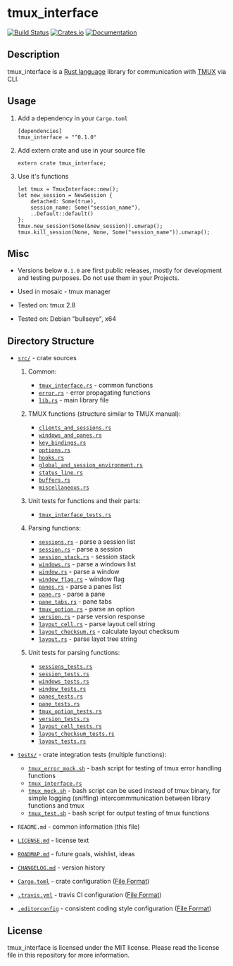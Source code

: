# tmux_interface

[![Build Status](https://travis-ci.com/AntonGepting/tmux-interface-rs.svg?branch=master)](https://travis-ci.com/AntonGepting/tmux-interface-rs)
[![Crates.io](https://img.shields.io/crates/v/tmux_interface.svg)](https://crates.io/crates/tmux_interface)
[![Documentation](https://docs.rs/tmux_interface/badge.svg)](https://docs.rs/tmux_interface)

## Description

tmux_interface is a [Rust language](https://www.rust-lang.org/) library for communication with [TMUX](https://github.com/tmux/tmux) via CLI.


## Usage

1. Add a dependency in your `Cargo.toml`

    ```
    [dependencies]
    tmux_interface = "^0.1.0"
    ```

2. Add extern crate and use in your source file

    ```
    extern crate tmux_interface;
    ```

3. Use it's functions
    ```
    let tmux = TmuxInterface::new();
    let new_session = NewSession {
        detached: Some(true),
        session_name: Some("session_name"),
        ..Default::default()
    };
    tmux.new_session(Some(&new_session)).unwrap();
    tmux.kill_session(None, None, Some("session_name")).unwrap();
    ```


## Misc

- Versions below `0.1.0` are first public releases, mostly for development
and testing purposes. Do not use them in your Projects.

- Used in mosaic - tmux manager

- Tested on: tmux 2.8

- Tested on: Debian "bullseye", x64

<!--- Structure field names can be chnaged-->

<!--- TmuxInterface::new() required everytime for new commands?-->

<!---
## Project Structure
-->


## Directory Structure

- [`src/`](src/) - crate sources

    1. Common:

        - [`tmux_interface.rs`](src/tmux_interface.rs) - common functions
        - [`error.rs`](src/error.rs) - error propagating functions
        - [`lib.rs`](src/lib.rs) - main library file

    2. TMUX functions (structure similar to TMUX manual):

        - [`clients_and_sessions.rs`](src/clients_and_sessions.rs)
        - [`windows_and_panes.rs`](src/windows_and_panes.rs)
        - [`key_bindings.rs`](src/key_bindings.rs)
        - [`options.rs`](src/options.rs)
        - [`hooks.rs`](src/hooks.rs)
        - [`global_and_session_environment.rs`](src/global_and_session_environment.rs)
        - [`status_line.rs`](src/status_line.rs)
        - [`buffers.rs`](src/buffers.rs)
        - [`miscellaneous.rs`](src/miscellaneous.rs)

    3. Unit tests for functions and their parts:

        - [`tmux_interface_tests.rs`](src/tmux_interface_tests.rs)

    4. Parsing functions:

        - [`sessions.rs`](src/sessions.rs) - parse a session list
        - [`session.rs`](src/session.rs) - parse a session
        - [`session_stack.rs`](src/session_stack.rs) - session stack
        - [`windows.rs`](src/windows.rs) - parse a windows list
        - [`window.rs`](src/window.rs) - parse a window
        - [`window_flag.rs`](src/window_flag.rs) - window flag
        - [`panes.rs`](src/panes.rs) - parse a panes list
        - [`pane.rs`](src/pane.rs) - parse a pane
        - [`pane_tabs.rs`](src/pane_tabs.rs) - pane tabs
        - [`tmux_option.rs`](src/tmux_option.rs) - parse an option
        - [`version.rs`](src/version.rs) - parse version response
        - [`layout_cell.rs`](src/layout_cell.rs) - parse layout cell string
        - [`layout_checksum.rs`](src/layout_checksum.rs) - calculate layout checksum
        - [`layout.rs`](src/layout.rs) - parse layot tree string

    5. Unit tests for parsing functions:

        - [`sessions_tests.rs`](src/sessions_tests.rs)
        - [`session_tests.rs`](src/session_tests.rs)
        - [`windows_tests.rs`](src/windows_tests.rs)
        - [`window_tests.rs`](src/window_tests.rs)
        - [`panes_tests.rs`](src/panes_tests.rs)
        - [`pane_tests.rs`](src/pane_tests.rs)
        - [`tmux_option_tests.rs`](src/tmux_option_tests.rs)
        - [`version_tests.rs`](src/version_tests.rs)
        - [`layout_cell_tests.rs`](src/layout_cell_tests.rs)
        - [`layout_checksum_tests.rs`](src/layout_checksum_tests.rs)
        - [`layout_tests.rs`](src/layout_tests.rs)

- [`tests/`](tests/) - crate integration tests (multiple functions):

    - [`tmux_error_mock.sh`](tests/tmux_error_mock.sh) - bash script for testing of tmux error handling functions
    - [`tmux_interface.rs`](tests/tmux_interface.rs)
    - [`tmux_mock.sh`](tests/tmux_mock.sh) - bash script can be used instead of tmux binary, for simple logging
        (sniffing) intercommmunication between library functions and tmux
    - [`tmux_test.sh`](tests/tmux_test.sh) - bash script for output testing of tmux functions

- `README.md` - common information (this file)
- [`LICENSE.md`](LICENSE.md) - license text
- [`ROADMAP.md`](ROADMAP.md) - future goals, wishlist, ideas
- [`CHANGELOG.md`](CHANGELOG.md) - version history
- [`Cargo.toml`](Cargo.toml) - crate configuration ([File Format](https://doc.rust-lang.org/cargo/reference/manifest.html))
- [`.travis.yml`](.travis.yml) - travis CI configuration ([File Format](https://docs.travis-ci.com/user/tutorial/))
- [`.editorconfig`](.editorconfig) - consistent coding style configuration ([File Format](https://editorconfig.org/#file-format-details))


## License

tmux_interface is licensed under the MIT license. Please read the license
file in this repository for more information.
